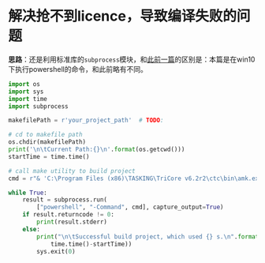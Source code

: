# 解决抢不到licence，导致编译失败的问题

**思路**：还是利用标准库的`subprocess`模块，和[此前一篇](./repetDo.md)的区别是：本篇是在win10下执行powershell的命令，和此前略有不同。

```py
import os
import sys
import time
import subprocess

makefilePath = r'your_project_path'  # TODO:

# cd to makefile path
os.chdir(makefilePath)
print('\n\tCurrent Path:{}\n'.format(os.getcwd()))
startTime = time.time()

# call make utility to build project
cmd = r"& 'C:\Program Files (x86)\TASKING\TriCore v6.2r2\ctc\bin\amk.exe' -j20 all"

while True:
    result = subprocess.run(
        ["powershell", "-Command", cmd], capture_output=True)
    if result.returncode != 0:
        print(result.stderr)
    else:
        print("\n\tSuccessful build project, which used {} s.\n".format(
            time.time()-startTime))
        sys.exit(0)
```
